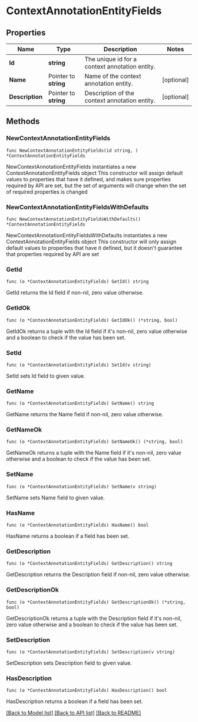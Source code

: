 # ContextAnnotationEntityFields

## Properties

Name | Type | Description | Notes
------------ | ------------- | ------------- | -------------
**Id** | **string** | The unique id for a context annotation entity. | 
**Name** | Pointer to **string** | Name of the context annotation entity. | [optional] 
**Description** | Pointer to **string** | Description of the context annotation entity. | [optional] 

## Methods

### NewContextAnnotationEntityFields

`func NewContextAnnotationEntityFields(id string, ) *ContextAnnotationEntityFields`

NewContextAnnotationEntityFields instantiates a new ContextAnnotationEntityFields object
This constructor will assign default values to properties that have it defined,
and makes sure properties required by API are set, but the set of arguments
will change when the set of required properties is changed

### NewContextAnnotationEntityFieldsWithDefaults

`func NewContextAnnotationEntityFieldsWithDefaults() *ContextAnnotationEntityFields`

NewContextAnnotationEntityFieldsWithDefaults instantiates a new ContextAnnotationEntityFields object
This constructor will only assign default values to properties that have it defined,
but it doesn't guarantee that properties required by API are set

### GetId

`func (o *ContextAnnotationEntityFields) GetId() string`

GetId returns the Id field if non-nil, zero value otherwise.

### GetIdOk

`func (o *ContextAnnotationEntityFields) GetIdOk() (*string, bool)`

GetIdOk returns a tuple with the Id field if it's non-nil, zero value otherwise
and a boolean to check if the value has been set.

### SetId

`func (o *ContextAnnotationEntityFields) SetId(v string)`

SetId sets Id field to given value.


### GetName

`func (o *ContextAnnotationEntityFields) GetName() string`

GetName returns the Name field if non-nil, zero value otherwise.

### GetNameOk

`func (o *ContextAnnotationEntityFields) GetNameOk() (*string, bool)`

GetNameOk returns a tuple with the Name field if it's non-nil, zero value otherwise
and a boolean to check if the value has been set.

### SetName

`func (o *ContextAnnotationEntityFields) SetName(v string)`

SetName sets Name field to given value.

### HasName

`func (o *ContextAnnotationEntityFields) HasName() bool`

HasName returns a boolean if a field has been set.

### GetDescription

`func (o *ContextAnnotationEntityFields) GetDescription() string`

GetDescription returns the Description field if non-nil, zero value otherwise.

### GetDescriptionOk

`func (o *ContextAnnotationEntityFields) GetDescriptionOk() (*string, bool)`

GetDescriptionOk returns a tuple with the Description field if it's non-nil, zero value otherwise
and a boolean to check if the value has been set.

### SetDescription

`func (o *ContextAnnotationEntityFields) SetDescription(v string)`

SetDescription sets Description field to given value.

### HasDescription

`func (o *ContextAnnotationEntityFields) HasDescription() bool`

HasDescription returns a boolean if a field has been set.


[[Back to Model list]](../README.md#documentation-for-models) [[Back to API list]](../README.md#documentation-for-api-endpoints) [[Back to README]](../README.md)


